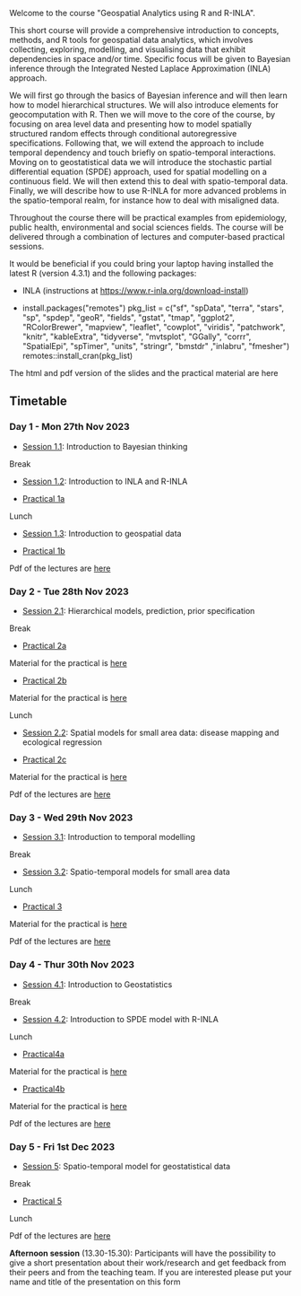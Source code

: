 Welcome to the course "Geospatial Analytics using R and R-INLA".

 This short course will provide a comprehensive introduction to concepts, methods, and R tools for geospatial data analytics, which involves collecting, exploring, modelling, and visualising data that exhibit dependencies in space and/or time. Specific focus will be given to Bayesian inference through the Integrated Nested Laplace Approximation (INLA) approach. 
 
We will first go through the basics of Bayesian inference and will then learn how to model hierarchical structures. We will also introduce elements for geocomputation with R. Then we will move to the core of the course, by focusing on area level data and presenting how to model spatially structured random effects through conditional autoregressive specifications.  Following that, we will extend the approach to include temporal dependency and touch briefly on spatio-temporal interactions. Moving on to geostatistical data we will introduce the stochastic partial differential equation (SPDE) approach, used for spatial modelling on a continuous field. We will then extend this to deal with spatio-temporal data. Finally, we will describe how to use R-INLA for more advanced problems in the spatio-temporal realm, for instance how to deal with misaligned data. 

Throughout the course there will be practical examples from epidemiology, public health, environmental and social sciences fields. The course will be delivered through a combination of lectures and computer-based practical sessions.

It would be beneficial if you could bring your laptop having installed the latest R (version 4.3.1) and the following packages:

- INLA (instructions at https://www.r-inla.org/download-install)

- install.packages("remotes")
pkg_list = c("sf", "spData", "terra", "stars", "sp", "spdep", "geoR", "fields", "gstat", "tmap", "ggplot2", "RColorBrewer", "mapview", "leaflet", "cowplot", "viridis", "patchwork", "knitr", "kableExtra", "tidyverse", "mvtsplot", "GGally", "corrr", "SpatialEpi", "spTimer", "units", "stringr", "bmstdr" ,"inlabru", "fmesher")
remotes::install_cran(pkg_list)


The html and pdf version of the slides and the practical material are here

## Timetable
### Day 1 - Mon 27th Nov 2023

- [Session 1.1](Session1.1): Introduction to Bayesian thinking

Break

- [Session 1.2](Session1.2): Introduction to INLA and R-INLA 

- [Practical 1a](Practical1a)

Lunch

- [Session 1.3](Session1.3): Introduction to  geospatial data 

- [Practical 1b](Practical1b)


Pdf of the lectures are [here](Pdfs/Day1.zip)

### Day 2 - Tue 28th Nov 2023

- [Session 2.1](Session2.1): Hierarchical models, prediction, prior specification

Break

- [Practical 2a](Practical2a)

Material for the practical is [here](Practicals/Practical2a.zip)

- [Practical 2b](Practical2b)

Material for the practical is [here](Practicals/Practical2b.zip)

Lunch

- [Session 2.2](Session2.2): Spatial models for small area data: disease mapping and ecological regression

- [Practical 2c](Practical2c)

Material for the practical is [here](Practicals/Practical2c.zip)

Pdf of the lectures are [here](Pdfs/Day2.zip)


### Day 3 - Wed 29th Nov 2023

- [Session 3.1](Session3.1):  Introduction to temporal modelling

Break

- [Session 3.2](Session3.2): Spatio-temporal models for small area data

Lunch

- [Practical 3](Practical3)

Material for the practical is [here](Practicals/Practical3.zip)


Pdf of the lectures are [here](Pdfs/Day3.zip)


### Day 4 - Thur 30th Nov 2023

- [Session 4.1](Session4.1): Introduction to Geostatistics  

Break

- [Session 4.2](Session4.2): Introduction to SPDE model with R-INLA

Lunch

- [Practical4a](Practical4a)

Material for the practical is [here](Practicals/Practical4a.zip)

- [Practical4b](Practical4b)

Material for the practical is [here](Practicals/temperature.croatia.zip)

Pdf of the lectures are [here](Pdfs/day4.zip)

### Day 5 - Fri 1st Dec 2023

- [Session 5](Session5): Spatio-temporal model for geostatistical data

Break

- [Practical 5](Practical5)

Lunch

Pdf of the lectures are [here](Pdfs/day5.zip)


**Afternoon session** (13.30-15.30): Participants will have the possibility to give a short presentation about their work/research and get feedback from their peers and from the teaching team. If you are interested please put your name and title of the presentation on this form